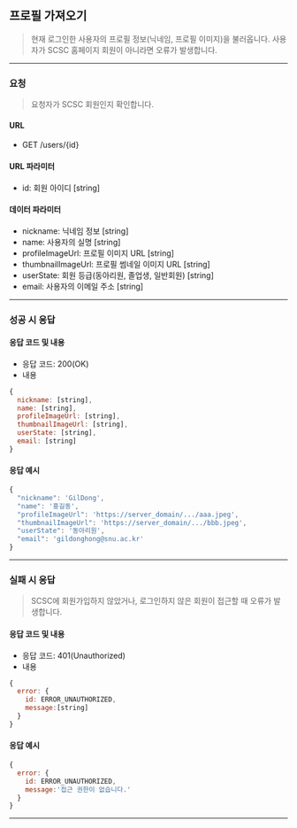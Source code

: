 ## 프로필 가져오기
> 현재 로그인한 사용자의 프로필 정보(닉네임, 프로필 이미지)을 불러옵니다. 사용자가 SCSC 홈페이지 회원이 아니라면 오류가 발생합니다.

------------
### 요청
> 요청자가 SCSC 회원인지 확인합니다.

#### URL
* GET /users/{id}

#### URL 파라미터
* id: 회원 아이디 [string]

#### 데이터 파라미터
* nickname: 닉네임 정보 [string]
* name: 사용자의 실명 [string]
* profileImageUrl: 프로필 이미지 URL [string]
* thumbnailImageUrl: 프로필 썸네일 이미지 URL [string]
* userState: 회원 등급(동아리원, 졸업생, 일반회원) [string]
* email: 사용자의 이메일 주소 [string]

------------
### 성공 시 응답

#### 응답 코드 및 내용
* 응답 코드: 200(OK)
* 내용
``` Javascript
{
  nickname: [string],
  name: [string],
  profileImageUrl: [string],
  thumbnailImageUrl: [string],
  userState: [string],
  email: [string]
}
```

#### 응답 예시
``` Javascript
{
  "nickname": 'GilDong',
  "name": '홍길동',
  "profileImageUrl": 'https://server_domain/.../aaa.jpeg',
  "thumbnailImageUrl": 'https://server_domain/.../bbb.jpeg',
  "userState": '동아리원',
  "email": 'gildonghong@snu.ac.kr'
}
```

------------
### 실패 시 응답
> SCSC에 회원가입하지 않았거나, 로그인하지 않은 회원이 접근할 때 오류가 발생합니다.

#### 응답 코드 및 내용
* 응답 코드: 401(Unauthorized)
* 내용
``` Javascript
{
  error: {
    id: ERROR_UNAUTHORIZED,
    message:[string]
  }
}
```

#### 응답 예시
``` Javascript
{
  error: {
    id: ERROR_UNAUTHORIZED,
    message:'접근 권한이 없습니다.'
  }
}
```
------------
